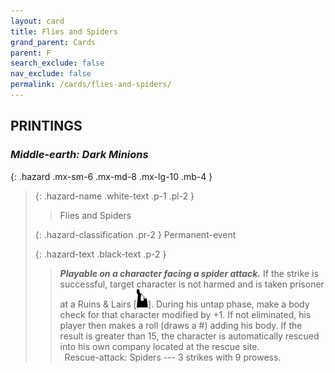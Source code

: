 ```yaml
---
layout: card
title: Flies and Spiders
grand_parent: Cards
parent: F
search_exclude: false
nav_exclude: false
permalink: /cards/flies-and-spiders/
---
```


## PRINTINGS


### _Middle-earth: Dark Minions_

{: .hazard .mx-sm-6 .mx-md-8 .mx-lg-10 .mb-4 }
> {: .hazard-name .white-text .p-1 .pl-2 }
> > <div class="hazard-mp"></div>
> > <div class="card-name">Flies and Spiders</div>
>
> {: .hazard-classification .pr-2 }
> Permanent-event
>
> {: .hazard-text .black-text .p-2 }
> > ***Playable on a character facing a spider attack.*** If the strike is successful, target character is not harmed and is taken prisoner at a Ruins & Lairs <nobr>[<img src="/assets/images/ruinlair.svg">]</nobr>. During his untap phase, make a body check for that character modified by +1. If not eliminated, his player then makes a roll (draws a #) adding his body. If the result is greater than 15, the character is automatically rescued into his own company located at the rescue site. <br>&ensp;Rescue-attack: Spiders --- 3 strikes with 9 prowess. 
>
